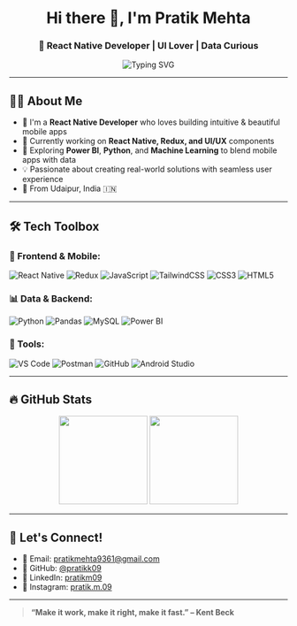 <h1 align="center">Hi there 👋, I'm Pratik Mehta</h1>
<h3 align="center">🚀 React Native Developer | UI Lover | Data Curious</h3>

<p align="center">
  <img src="https://readme-typing-svg.herokuapp.com?font=Fira+Code&duration=2000&pause=1000&color=00BFFF&width=435&lines=Building+Cross-platform+Apps;Crafting+Modern+Mobile+UI;Learning+Data+Science+on+the+Side" alt="Typing SVG" />
</p>

---

## 🧑‍💻 About Me

- 💼 I'm a **React Native Developer** who loves building intuitive & beautiful mobile apps  
- 📱 Currently working on **React Native, Redux, and UI/UX** components  
- 🎯 Exploring **Power BI**, **Python**, and **Machine Learning** to blend mobile apps with data  
- 💡 Passionate about creating real-world solutions with seamless user experience  
- 📍 From Udaipur, India 🇮🇳  

---

## 🛠️ Tech Toolbox

### 🚀 Frontend & Mobile:
![React Native](https://img.shields.io/badge/-React%20Native-61DAFB?logo=react&logoColor=black&style=flat)
![Redux](https://img.shields.io/badge/-Redux-764ABC?logo=redux&logoColor=white)
![JavaScript](https://img.shields.io/badge/-JavaScript-F7DF1E?logo=javascript&logoColor=black)
![TailwindCSS](https://img.shields.io/badge/-Tailwind-38B2AC?logo=tailwindcss&logoColor=white)
![CSS3](https://img.shields.io/badge/-CSS3-1572B6?logo=css3)
![HTML5](https://img.shields.io/badge/-HTML5-E34F26?logo=html5&logoColor=white)

### 📊 Data & Backend:
![Python](https://img.shields.io/badge/-Python-3776AB?logo=python&logoColor=white)
![Pandas](https://img.shields.io/badge/-Pandas-150458?logo=pandas)
![MySQL](https://img.shields.io/badge/-MySQL-4479A1?logo=mysql)
![Power BI](https://img.shields.io/badge/-PowerBI-F2C811?logo=powerbi&logoColor=black)

### 🔧 Tools:
![VS Code](https://img.shields.io/badge/-VS%20Code-007ACC?logo=visual-studio-code&logoColor=white)
![Postman](https://img.shields.io/badge/-Postman-FF6C37?logo=postman&logoColor=white)
![GitHub](https://img.shields.io/badge/-GitHub-181717?logo=github)
![Android Studio](https://img.shields.io/badge/-Android%20Studio-3DDC84?logo=android-studio&logoColor=white)

---

## 🔥 GitHub Stats

<p align="center">
  <img src="https://github-readme-stats.vercel.app/api?username=pratikk09&show_icons=true&theme=react" height="160"/>
  <img src="https://github-readme-stats.vercel.app/api/top-langs/?username=pratikk09&layout=compact&theme=react" height="160"/>
</p>

---

## 🤝 Let's Connect!

- 📧 Email: [pratikmehta9361@gmail.com](mailto:pratikmehta9361@gmail.com)  
- 🔗 GitHub: [@pratikk09](https://github.com/pratikk09)  
- 💼 LinkedIn: [pratikm09](https://linkedin.com/in/pratikm09)  
- 📸 Instagram: [pratik.m.09](https://instagram.com/pratik.m.09)  

---

> **“Make it work, make it right, make it fast.” – Kent Beck**

